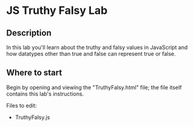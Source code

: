 # JS Truthy Falsy Lab


## Description

In this lab you'll learn about the truthy and falsy values in JavaScript and how datatypes other than true and false can represent true or false.


## Where to start

Begin by opening and viewing the "TruthyFalsy.html" file; the file itself contains this lab's instructions.

Files to edit:
- TruthyFalsy.js





